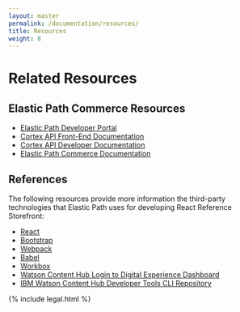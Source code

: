 ```yaml
---
layout: master
permalink: /documentation/resources/
title: Resources
weight: 8
---
```

# Related Resources

## Elastic Path Commerce Resources

- [Elastic Path Developer Portal ](http://touchpoint-developers.elasticpath.com/)
- [Cortex API Front-End Documentation](https://developers.elasticpath.com/commerce/api-client-home)
- [Cortex API Developer Documentation](https://developers.elasticpath.com/commerce/api-server-home/)
- [Elastic Path Commerce Documentation](https://developers.elasticpath.com/commerce/core-home)

## References

The following resources provide more information  the third-party technologies that Elastic Path uses for developing React Reference Storefront:

* [React](https://reactjs.org/)
* [Bootstrap](https://getbootstrap.com/docs/4.0/getting-started/introduction/)
* [Webpack](https://webpack.js.org/)
* [Babel](https://babeljs.io/)
* [Workbox](https://developers.google.com/web/tools/workbox/)
* [Watson Content Hub Login to Digital Experience Dashboard](http://digitalexperience.ibm.com/)
* [IBM Watson Content Hub Developer Tools CLI Repository](https://github.com/ibm-wch/wchtools-cli)

{% include legal.html %}
